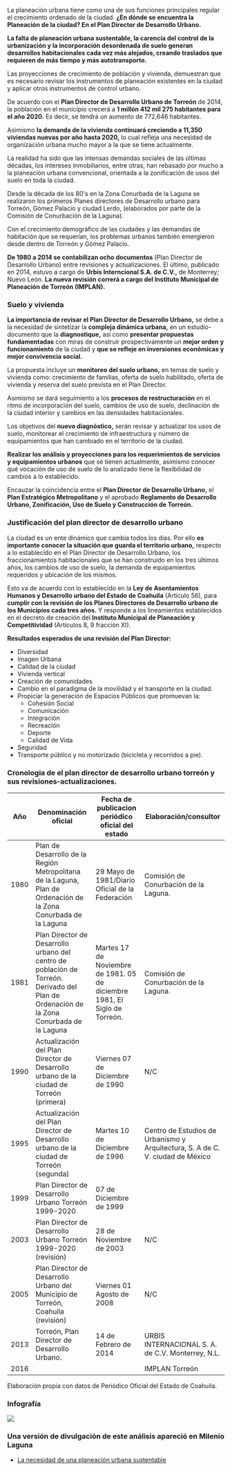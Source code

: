 
La planeación urbana tiene como una de sus funciones principales regular el crecimiento ordenado de la ciudad. **¿En dónde se encuentra la Planeación de la ciudad? En el Plan Director de Desarrollo Urbano.**

**La falta de planeación urbana sustentable, la carencia del control de la urbanización y la incorporación desordenada de suelo generan desarrollos habitacionales cada vez más alejados, creando traslados que requieren de más tiempo y más autotransporte.**

Las proyecciones de crecimiento de población y vivienda, demuestran que es necesario revisar los instrumentos de planeación existentes en la ciudad y aplicar otros instrumentos de control urbano.

De acuerdo con el **Plan Director de Desarrollo Urbano de Torreón** de 2014, la población en el municipio crecerá a **1 millón 412 mil 275 habitantes para el año 2020.** Es decir, se tendrá un aumento de 772,646 habitantes.

Asimismo **la demanda de la vivienda continuará creciendo a 11,350 viviendas nuevas por año hasta 2020,** lo cual refleja una necesidad de organización urbana mucho mayor a la que se tiene actualmente.

La realidad ha sido que las intensas demandas sociales de las últimas décadas, los intereses inmobiliarios, entre otras, han rebasado por mucho a la planeación urbana convencional, orientada a la zonificación de usos del suelo en toda la ciudad.

Desde la década de los 80's en la Zona Conurbada de la Laguna se realizaron los primeros Planes directores de Desarrollo urbano para Torreón, Gómez Palacio y ciudad Lerdo, (elaborados por parte de la Comisión de Conurbación de la Laguna).

Con el crecimiento demográfico de las ciudades y las demandas de habitación que se requerían, los problemas urbanos también emergieron desde dentro de Torreón y Gómez Palacio.

**De 1980 a 2014 se contabilizan ocho documentos** (Plan Director de Desarrollo Urbano) entre revisiones y actualizaciones. El último, publicado en 2014, estuvo a cargo de **Urbis Interncional S.A. de C.V.,** de Monterrey; Nuevo León. **La nueva revisión correrá a cargo del Instituto Municipal de Planeación de Torreón (IMPLAN).**

### Suelo y vivienda

**La importancia de revisar el Plan Director de Desarrollo Urbano,** se debe a la necesidad de sintetizar la **compleja dinámica urbana,** en un estudio-documento que la **diagnostique,** así como **presentar propuestas fundamentadas** con miras de construir prospectivamente un **mejor orden y funcionamiento** de la ciudad y **que se refleje en inversiones económicas y mejor convivencia social.**

La propuesta incluye un **monitoreo del suelo urbano,** en temas de suelo y vivienda como: crecimiento de familias, oferta de suelo habilitado, oferta de vivienda y reserva del suelo prevista en el Plan Director.

Asimismo se dará seguimiento a los **procesos de restructuración** en el ritmo de incorporación del suelo, cambios de uso de suelo, declinación de la ciudad interior y cambios en las densidades habitacionales.

Los objetivos del **nuevo diagnóstico,** serán revisar y actualizar los usos de suelo, monitorear el crecimiento de infraestructura y número de equipamientos que han cambiado en el territorio de la ciudad.

**Realizar los análisis y proyecciones para los requerimientos de servicios y equipamientos urbanos** que se tienen actualmente, asimismo conocer qué vocación de uso de suelo de lo analizado tiene la flexibilidad de cambios a lo establecido.

Encauzar la coincidencia entre el **Plan Director de Desarrollo Urbano,** el **Plan Estratégico Metropolitano** y el aprobado **Reglamento de Desarrollo Urbano, Zonificación, Uso de Suelo y Construcción de Torreón.**

### Justificación del plan director de desarrollo urbano

La ciudad es un ente dinámico que cambia todos los días. Por ello **es importante conocer la situación que guarda el territorio urbano,** respecto a lo establecido en el Plan Director de Desarrollo Urbano, los fraccionamientos habitacionales que se han construido en los tres últimos años, los cambios de uso de suelo, la demanda de equipamientos requeridos y ubicación de los mismos.

Esto va de acuerdo con lo establecido en la **Ley de Asentamientos Humanos y Desarrollo urbano del Estado de Coahuila**  (Artículo 56), para **cumplir con la revisión de los Planes Directores de Desarrollo urbano de los Municipios cada tres años.** Y responde a los lineamientos establecidos en el decreto de creación del **Instituto Municipal de Planeación y Competitividad** (Artículos 8, 9 fracción XI).

**Resultados esperados de una revisión del Plan Director:**

* Diversidad
* Imagen Urbana
* Calidad de la ciudad
* Vivienda vertical
* Creación de comunidades
* Cambio en el paradigma de la movilidad y el transporte en la ciudad.
* Propiciar la generación de Espacios Públicos que promuevan la:
    - Cohesión Social
    - Comunicación
    - Integración
    - Recreación
    - Deporte
    - Calidad de Vida
* Seguridad
* Transporte público y no motorizado (bicicleta y recorridos a pie).

### Cronologia de el plan director de desarrollo urbano torreón y sus revisiones-actualizaciones.

Año  | Denominación oficial                                                                                                                     | Fecha de publicacion periódico oficial del estado                          | Elaboración/consultor
-----|------------------------------------------------------------------------------------------------------------------------------------------|----------------------------------------------------------------------------|---------------------------------------
1980 | Plan de Desarrollo de la Región Metropolitana de la Laguna, Plan de Ordenación de la Zona Conurbada de la Laguna                         | 29 Mayo de 1981/Diario Oficial de la Federación                            | Comisión de Conurbación de la Laguna.
1981 | Plan Director de Desarrollo urbano del centro de población de Torreón. Derivado del Plan de Ordenación de la Zona Conurbada de la Laguna | Martes 17 de Noviembre de 1981. 05 de diciembre 1981, El Siglo de Torreón. | Comisión de Conurbación de la Laguna.
1990 | Actualización del Plan Director de Desarrollo urbano de la ciudad de Torreón (primera)                                                   | Viernes 07 de Diciembre de 1990                                            | N/C
1995 | Actualización del Plan Director de Desarrollo urbano de la ciudad de Torreón (segunda)                                                   | Martes 10 de Diciembre de 1996                                             | Centro de Estudios de Urbanismo y Arquitectura, S. A de C. V. ciudad de México
1999 | Plan Director de Desarrollo Urbano Torreón 1999-2020                                                                                     | 07 de Diciembre de 1999                                                    |
2003 | Plan Director de Desarrollo Urbano Torreón 1999-2020 (revisión)                                                                          | 28 de Noviembre de 2003                                                    | N/C
2005 | Plan Director de Desarrollo Urbano del Municipio de Torreón, Coahuila (revisión)                                                         | Viernes 01 Agosto de 2008                                                  | N/C
2013 | Torreón, Plan Director de Desarrollo Urbano.                                                                                             | 14 de Febrero de 2014                                                      | URBIS INTERNACIONAL S. A. de C.V. Monterrey, N.L.
2016 |                                                                                                                                          |                                                                            | IMPLAN Torreón

Elaboración propia con datos de Periódico Oficial del Estado de Coahuila.

### Infografía

<img class="img-responsive" src="la-necesidad-de-una-planeacion-urbana-sustentable/proyecciones-de-poblacion-y-vivienda.jpg">

### Una versión de divulgación de este análisis apareció en Milenio Laguna

* [La necesidad de una planeación urbana sustentable](http://www.milenio.com/negocios/IMPLAN_Torreon-planeacion_urbana_sustentable-Plan_Director_de_Desarrollo_Urbano_0_717528305.html)


